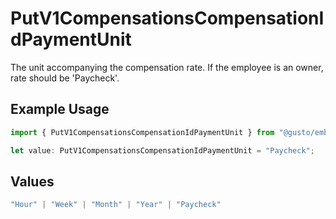 # PutV1CompensationsCompensationIdPaymentUnit

The unit accompanying the compensation rate. If the employee is an owner, rate should be 'Paycheck'.

## Example Usage

```typescript
import { PutV1CompensationsCompensationIdPaymentUnit } from "@gusto/embedded-api/models/operations";

let value: PutV1CompensationsCompensationIdPaymentUnit = "Paycheck";
```

## Values

```typescript
"Hour" | "Week" | "Month" | "Year" | "Paycheck"
```